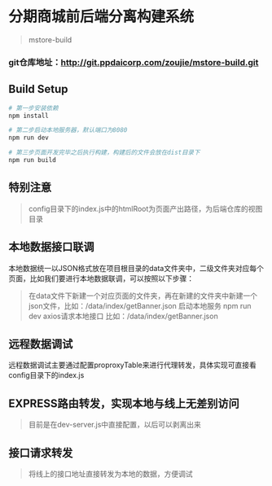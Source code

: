 # 分期商城前后端分离构建系统
> mstore-build

### git仓库地址：http://git.ppdaicorp.com/zoujie/mstore-build.git

## Build Setup

``` bash
# 第一步安装依赖
npm install

# 第二步启动本地服务器，默认端口为8080
npm run dev

# 第三步页面开发完毕之后执行构建，构建后的文件会放在dist目录下
npm run build
```
## 特别注意
> config目录下的index.js中的htmlRoot为页面产出路径，为后端仓库的视图目录

## 本地数据接口联调
本地数据统一以JSON格式放在项目根目录的data文件夹中，二级文件夹对应每个页面，比如我们要进行本地数据联调，可以按照以下步骤：
> 在data文件下新建一个对应页面的文件夹，再在新建的文件夹中新建一个json文件，比如：/data/index/getBanner.json
> 启动本地服务 npm run dev
> axios请求本地接口 比如：/data/index/getBanner.json

## 远程数据调试
远程数据调试主要通过配置proproxyTable来进行代理转发，具体实现可直接看config目录下的index.js

## EXPRESS路由转发，实现本地与线上无差别访问
> 目前是在dev-server.js中直接配置，以后可以剥离出来

## 接口请求转发
> 将线上的接口地址直接转发为本地的数据，方便调试